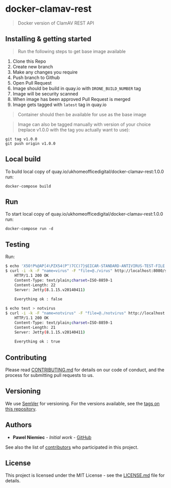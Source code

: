 # docker-clamav-rest
> Docker version of ClamAV REST API

## Installing & getting started

> Run the following steps to get base image available

1) Clone this Repo
2) Create new branch
3) Make any changes you require
4) Push branch to Github
5) Open Pull Request
6) Image should be build in quay.io with `DRONE_BUILD_NUMBER` tag
7) Image will be security scanned
8) When image has been approved Pull Request is merged
9) Image gets tagged with `latest` tag in quay.io

> Container should then be available for use as the base image

> Image can also be tagged manually with version of your choice (replace v1.0.0 with the tag you actually want to use):
```
git tag v1.0.0
git push origin v1.0.0
```

## Local build
To build local copy of quay.io/ukhomeofficedigital/docker-clamav-rest:1.0.0 run:
```
docker-compose build
```

## Run
To start local copy of quay.io/ukhomeofficedigital/docker-clamav-rest:1.0.0 run:
```
docker-compose run -d
```

## Testing
Run:
```sh
$ echo 'X5O!P%@AP[4\PZX54(P^)7CC)7}$EICAR-STANDARD-ANTIVIRUS-TEST-FILE!$H+H*' > virus
$ curl -i -k -F "name=virus" -F "file=@./virus" http://localhost:8080/scan
    HTTP/1.1 200 OK
    Content-Type: text/plain;charset=ISO-8859-1
    Content-Length: 22
    Server: Jetty(8.1.15.v20140411)
    
    Everything ok : false

$ echo test > notvirus
$ curl -i -k -F "name=notvirus" -F "file=@./notvirus" http://localhost:8080/scan
    HTTP/1.1 200 OK
    Content-Type: text/plain;charset=ISO-8859-1
    Content-Length: 21
    Server: Jetty(8.1.15.v20140411)
    
    Everything ok : true
```

## Contributing

Please read [CONTRIBUTING.md](CONTRIBUTING.md) for details on our code of conduct, and the process for submitting
pull requests to us.

## Versioning

We use [SemVer](http://semver.org/) for versioning. For the versions available, see the 
[tags on this repository](https://github.com/UKHomeOffice/docker-clamav-rest/tags). 

## Authors

* **Pawel Niemiec** - *Initial work* - [GitHub](https://github.com/pawniemiec)

See also the list of [contributors](https://github.com/UKHomeOffice/docker-clamav-rest/contributors) who 
participated in this project.

## License

This project is licensed under the MIT License - see the [LICENSE.md](LICENSE.md) file for details.
